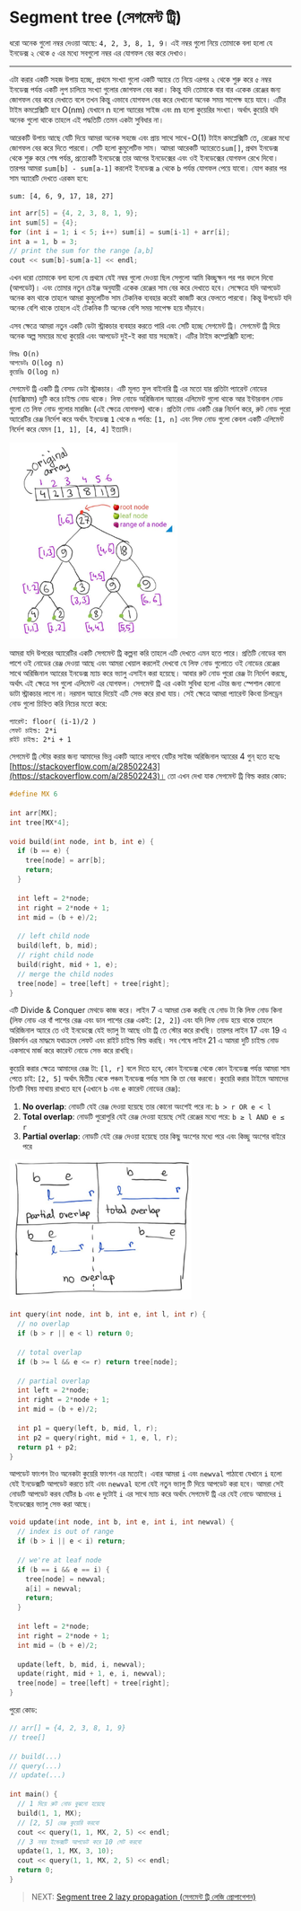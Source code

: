 # Segment tree (সেগমেন্ট ট্রি)

ধরো অনেক গুলো নম্বর দেওয়া আছে: `4, 2, 3, 8, 1, 9`। এই নম্বর গুলো নিয়ে তোমাকে বলা হলো যে ইনডেক্স ২ থেকে ৫ এর মধ্যে সবগুলো নম্বর এর যোগফল বের করে দেখাও।

---

এটা করার একটি সহজ উপায় হচ্ছে, প্রথমে সংখ্যা গুলো একটি অ্যারে তে নিয়ে এরপর ২ থেকে শুরু করে ৫ নম্বর ইনডেক্স পর্যন্ত একটি লুপ চালিয়ে সংখ্যা গুলোর জোগফল বের করা। কিন্তু যদি তোমাকে বার বার একেক রেঞ্জের জন্য জোগফল বের করে দেখাতে বলে তখন কিন্তু এভাবে যোগফল বের করে দেখানো অনেক সময় সাপেক্ষ হয়ে যাবে। এটির টাইম কমপ্লেক্সিটি হবে O(nm) যেখানে n হলো অ্যারের সাইজ এবং m হলো কুয়েরির সংখ্যা। অর্থাৎ কুয়েরি যদি অনেক গুলো থাকে তাহলে এই পদ্ধতিটি তেমন একটা সুবিধার না।

আরেকটি উপায় আছে যেটি দিয়ে আমরা অনেক সহজে এবং প্রায় সাথে সাথে - O(1) টাইম কমপ্লেক্সিটি তে, রেঞ্জের মধ্যে জোগফল বের করে দিতে পারবো। সেটি হলো কুমুলেটিভ সাম। আমরা আরেকটি অ্যারেতে `sum[]`, প্রথম ইনডেক্স থেকে শুরু করে শেষ পর্যন্ত, প্রত্যেকটি ইনডেক্সে তার আগের ইনডেক্সের এবং ওই ইনডেক্সের যোগফল রেখে দিবো। তারপর আমরা `sum[b] - sum[a-1]` করলেই ইনডেক্স `a` থেকে `b` পর্যন্ত যোগফল পেয়ে যাবো। যোগ করার পর সাম অ্যারেটি দেখতে এরকম হবে:

    sum: [4, 6, 9, 17, 18, 27]

```cpp
int arr[5] = {4, 2, 3, 8, 1, 9};
int sum[5] = {4};
for (int i = 1; i < 5; i++) sum[i] = sum[i-1] + arr[i];
int a = 1, b = 3;
// print the sum for the range [a,b]
cout << sum[b]-sum[a-1] << endl;
```

এখন ধরো তোমাকে বলা হলো যে প্রথমে যেই নম্বর গুলো দেওয়া ছিল সেগুলো আমি কিচ্ছুক্ষন পর পর বদলে দিবো (আপডেট)। এবং তোমার নতুন চেইঞ্জ অনুযায়ী একেক রেঞ্জের সাম বের করে দেখাতে হবে। সেক্ষেত্রে যদি আপডেট অনেক কম থাকে তাহলে আমরা কুমুলেটিভ সাম টেকনিক ব্যবহার করেই কাজটি করে ফেলতে পারবো। কিন্তু উপডেট যদি অনেক বেশি থাকে তাহলে এই টেকনিক টি অনেক বেশি সময় সাপেক্ষ হয়ে দাঁড়াবে।

এসব ক্ষেত্রে আমরা নতুন একটি ডেটা স্ট্রাকচার ব্যবহার করতে পারি এবং সেটি হচ্ছে সেগমেন্ট ট্রি। সেগমেন্ট ট্রি দিয়ে অনেক অল্প সময়ের মধ্যে কুয়েরি এবং আপডেট দুই-ই করা যায় সহজেই। এটির টাইম কম্প্লেক্সিটি হলো:

    বিল্ডঃ O(n)
    আপডেটঃ O(log n)
    কুয়েরিঃ O(log n)

সেগমেন্ট ট্রি একটি ট্রি বেসড ডেটা স্ট্রাকচার। এটি মূলত ফুল বাইনারি ট্রি এর মতো যার প্রতিটা প্যারেন্ট নোডের (ম্যাক্সিমাম) দুটি করে চাইল্ড নোড থাকে। লিফ নোডে অরিজিনাল অ্যারের এলিমেন্ট গুলো থাকে আর ইন্টারনাল নোড গুলো তে লিফ নোড গুলোর মারজিং (এই ক্ষেত্রে যোগফল) থাকে। প্রতিটা নোড একটি রেঞ্জ নির্দেশ করে, রুট নোড পুরো অ্যারেটির রেঞ্জ নির্দেশ করে অর্থাৎ ইনডেক্স `1` থেকে `n` পর্যন্ত: `[1, n]` এবং লিফ নোড গুলো কেবল একটি এলিমেন্ট নির্দেশ করে যেমন `[1, 1], [4, 4]` ইত্যাদি।

<img src="../../media/segment_tree_1.jpg" height="350px" alt="segment tree">

আমরা যদি উপরের অ্যারেটির একটি সেগমেন্ট ট্রি কল্পনা করি তাহলে এটি দেখতে এমন হতে পারে। প্রতিটি নোডের বাম পাশে ওই নোডের রেঞ্জ দেওয়া আছে এবং আমরা খেয়াল করলেই দেখবো যে লিফ নোড গুলোতে ওই নোডের রেঞ্জের সাথে অরিজিনাল অ্যারের ইনডেক্স ম্যাচ করে ভ্যালু এসাইন করা হয়েছে। আবার রুট নোড পুরো রেঞ্জ টা নির্দেশ করছে, অর্থাৎ এই ক্ষেত্রে সব গুলো এলিমেন্ট এর যোগফল। সেগমেন্ট ট্রি এর একটা সুবিধা হলো এটার জন্য স্পেশাল কোনো ডাটা স্ট্রাকচার লাগে না। নরমাল অ্যারে দিয়েই এটি সেভ করে রাখা যায়। সেই ক্ষেত্রে আমরা প্যারেন্ট কিংবা চিলড্রেন নোড গুলো চিহ্নিত করি নিচের মতো করে:

    প্যারেন্ট: floor( (i-1)/2 )
    লেফট চাইল্ড: 2*i
    রাইট চাইল্ড: 2*i + 1

সেগমেন্ট ট্রি স্টোর করার জন্য আমাদের ভিন্ন একটি অ্যারে লাগবে যেটির সাইজ অরিজিনাল অ্যারের 4 গুন্ হতে হবেঃ [https://stackoverflow.com/a/28502243](https://stackoverflow.com/a/28502243)। তো এখন দেখা যাক সেগমেন্ট ট্রি বিল্ড করার কোড:

```cpp
#define MX 6

int arr[MX];
int tree[MX*4];

void build(int node, int b, int e) {
  if (b == e) {
    tree[node] = arr[b];
    return;
  }
  
  int left = 2*node;
  int right = 2*node + 1;
  int mid = (b + e)/2;
  
  // left child node
  build(left, b, mid);
  // right child node
  build(right, mid + 1, e);
  // merge the child nodes
  tree[node] = tree[left] + tree[right];
}
```

এটি Divide & Conquer মেথডে কাজ করে। লাইন 7 এ আমরা চেক করছি যে নোড টা কি লিফ নোড কিনা (লিফ নোড এর বাঁ পাশের রেঞ্জ এবং ডান পাশের রেঞ্জ একই: `[2, 2]`) এবং যদি লিফ নোড হয়ে থাকে তাহলে অরিজিনাল অ্যারে তে ওই ইনডেক্সে যেই ভ্যালু টা আছে ওটা ট্রি তে স্টোর করে রাখছি। তারপর লাইন 17 এবং 19 এ রিকার্সন এর মাদ্ধমে যথাক্রমে লেফট এবং রাইট চাইল্ড বিল্ড করছি। সব শেষে লাইন 21 এ আমরা দুটি চাইল্ড নোড একসাথে মার্জ করে কারেন্ট নোডে সেভ করে রাখছি।

কুয়েরি করার ক্ষেত্রে আমাদের রেঞ্জ টা: `[l, r]` বলে দিতে হবে, কোন ইনডেক্স থেকে কোন ইনডেক্স পর্যন্ত আমরা সাম পেতে চাই: `[2, 5]` অর্থাৎ দ্বিতীয় থেকে পঞ্চম ইনডেক্স পর্যন্ত সাম কি তা বের করবো। কুয়েরি করার টাইমে আমাদের তিনটি বিষয় মাথায় রাখতে হবে (এখানে `b` এবং `e` কারেন্ট নোডের রেঞ্জ):

1. **No overlap**: নোডটি যেই রেঞ্জ দেওয়া হয়েছে তার কোনো অংশেই পরে না: `b > r OR e < l`
2. **Total overlap**: নোডটি পুরোপুরি যেই রেঞ্জ দেওয়া হয়েছে সেই রেঞ্জের মধ্যে পরে: `b ≥ l AND e ≤ r`
3. **Partial overlap**: নোডটি যেই রেঞ্জ দেওয়া হয়েছে তার কিছু অংশের মধ্যে পরে এবং কিচ্ছু অংশের বাইরে পরে

<img src="../../media/segment_tree_2.jpg" height="250px" alt="segment overlaps">

```cpp
int query(int node, int b, int e, int l, int r) {
  // no overlap
  if (b > r || e < l) return 0;
  
  // total overlap
  if (b >= l && e <= r) return tree[node];
  
  // partial overlap
  int left = 2*node;
  int right = 2*node + 1;
  int mid = (b + e)/2;
  
  int p1 = query(left, b, mid, l, r);
  int p2 = query(right, mid + 1, e, l, r);
  return p1 + p2;
}
```

আপডেট ফাংশন টাও অনেকটা কুয়েরি ফাংশন এর মতোই। এবার আমরা `i` এবং `newval` পাঠাবো যেখানে `i` হলো যেই ইনডেক্সটি আপডেট করতে চাই এবং `newval` হলো যেই নতুন ভ্যালু টি দিয়ে আপডেট করা হবে। আমরা সেই নোডটি আপডেট করব যেটির `b` এবং `e` দুটোই `i` এর সাথে ম্যাচ করে অর্থাৎ সেগমেন্ট ট্রি এর যেই নোডে আমাদের `i` ইনডেক্সের ভ্যালু সেভ করা আছে।

```cpp
void update(int node, int b, int e, int i, int newval) {
  // index is out of range
  if (b > i || e < i) return;
  
  // we're at leaf node
  if (b == i && e == i) {
    tree[node] = newval;
    a[i] = newval;
    return;
  }
  
  int left = 2*node;
  int right = 2*node + 1;
  int mid = (b + e)/2;
  
  update(left, b, mid, i, newval);
  update(right, mid + 1, e, i, newval);
  tree[node] = tree[left] + tree[right];
}
```

পুরো কোড:

```cpp
// arr[] = {4, 2, 3, 8, 1, 9}
// tree[]

// build(...)
// query(...)
// update(...)

int main() {
  // 1 দিয়ে রুট নোড বুঝনো হয়েছে
  build(1, 1, MX);
  // [2, 5] রেঞ্জ কুয়েরি করবো
  cout << query(1, 1, MX, 2, 5) << endl;
  // 3 নম্বর ইন্ডেক্সটি আপডেট করে 10 সেট করবো
  update(1, 1, MX, 3, 10);
  cout << query(1, 1, MX, 2, 5) << endl;
  return 0;
}
```

> NEXT: [Segment tree 2 lazy propagation (সেগমেন্ট ট্রি লেজি প্রোপাগেশন)](posts/ds/segment-tree-lazy-propagation.md)
